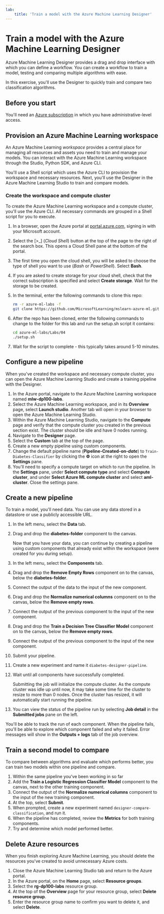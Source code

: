 ```yaml
---
lab:
    title: 'Train a model with the Azure Machine Learning Designer'
---
```


# Train a model with the Azure Machine Learning Designer

Azure Machine Learning Designer provides a drag and drop interface with which you can define a workflow. You can create a workflow to train a model, testing and comparing multiple algorithms with ease.

In this exercise, you'll use the Designer to quickly train and compare two classification algorithms.

## Before you start

You'll need an [Azure subscription](https://azure.microsoft.com/free?azure-portal=true) in which you have administrative-level access.

## Provision an Azure Machine Learning workspace

An Azure Machine Learning *workspace* provides a central place for managing all resources and assets you need to train and manage your models. You can interact with the Azure Machine Learning workspace through the Studio, Python SDK, and Azure CLI. 

You'll use a Shell script which uses the Azure CLI to provision the workspace and necessary resources. Next, you'll use the Designer in the Azure Machine Learning Studio to train and compare models.

### Create the workspace and compute cluster

To create the Azure Machine Learning workspace and a compute cluster, you'll use the Azure CLI. All necessary commands are grouped in a Shell script for you to execute.

1. In a browser, open the Azure portal at [portal.azure.com](https://portal.azure.com/?azure-portal=true), signing in with your Microsoft account.
1. Select the \[>_] (*Cloud Shell*) button at the top of the page to the right of the search box. This opens a Cloud Shell pane at the bottom of the portal.
1. The first time you open the cloud shell, you will be asked to choose the type of shell you want to use (*Bash* or *PowerShell*). Select **Bash**.
1. If you are asked to create storage for your cloud shell, check that the correct subscription is specified and select **Create storage**. Wait for the storage to be created.
1. In the terminal, enter the following commands to clone this repo:

    ```bash
    rm -r azure-ml-labs -f
    git clone https://github.com/MicrosoftLearning/mslearn-azure-ml.git azure-ml-labs
    ```

1. After the repo has been cloned, enter the following commands to change to the folder for this lab and run the setup.sh script it contains:

    ```bash
    cd azure-ml-labs/Labs/04
    ./setup.sh
    ```

1. Wait for the script to complete - this typically takes around 5-10 minutes. 

## Configure a new pipeline

When you've created the workspace and necessary compute cluster, you can open the Azure Machine Learning Studio and create a training pipeline with the Designer. 

1. In the Azure portal, navigate to the Azure Machine Learning workspace named **mlw-dp100-labs**.
1. Select the Azure Machine Learning workspace, and in its **Overview** page, select **Launch studio**. Another tab will open in your browser to open the Azure Machine Learning Studio.
1. Within the Azure Machine Learning Studio, navigate to the **Compute** page and verify that the compute cluster you created in the previous section exist. The cluster should be idle and have 0 nodes running.
1. Navigate to the **Designer** page.
1. Select the **Custom** tab at the top of the page.
1. Create a new empty pipeline using custom components.
1. Change the default pipeline name (**Pipeline-Created-on-*date***) to `Train-Diabetes-Classifier` by clicking the **&#9881;** icon at the right to open the **Settings** pane.
1. You'll need to specify a compute target on which to run the pipeline. In the **Settings** pane, under **Select compute type** and select **Compute cluster**, and under **Select Azure ML compute cluster** and select **aml-cluster**. Close the settings pane.

## Create a new pipeline
To train a model, you'll need data. You can use any data stored in a datastore or use a publicly accessible URL.

1. In the left menu, select the **Data** tab.
1. Drag and drop the **diabetes-folder** component to the canvas.

    Now that you have your data, you can continue by creating a pipeline using custom components that already exist within the workspace (were created for you during setup).

1. In the left menu, select the **Components** tab.
1. Drag and drop the **Remove Empty Rows** component on to the canvas, below the **diabetes-folder**. 
1. Connect the output of the data to the input of the new component.
1. Drag and drop the **Normalize numerical columns** component on to the canvas, below the **Remove empty rows**. 
1. Connect the output of the previous component to the input of the new component.
1. Drag and drop the **Train a Decision Tree Classifier Model** component on to the canvas, below the **Remove empty rows**.
1. Connect the output of the previous component to the input of the new component. 
1. Submit your pipeline. 
1. Create a new experiment and name it `diabetes-designer-pipeline`. 
1. Wait until all components have successfully completed.

    Submitting the job will initialize the compute cluster. As the compute cluster was idle up until now, it may take some time for the cluster to resize to more than 0 nodes. Once the cluster has resized, it will automatically start running the pipeline. 

1. You can view the status of the pipeline run by selecting **Job detail** in the **Submitted jobs** pane on the left.

You'll be able to track the run of each component. When the pipeline fails, you'll be able to explore which component failed and why it failed. Error messages will show in the **Outputs + logs** tab of the job overview. 

## Train a second model to compare

To compare between algorithms and evaluate which performs better, you can train two models within one pipeline and compare.

1. Within the same pipeline you've been working in so far
1. Add the **Train a Logistic Regression Classifier Model** component to the canvas, next to the other training component.
1. Connect the output of the **Normalize numerical columns** component to the input of the new training component. 
1. At the top, select **Submit**. 
1. When prompted, create a new experiment named `designer-compare-classification`, and run it.  
1. When the pipeline has completed, review the **Metrics** for both training components.
1. Try and determine which model performed better.

## Delete Azure resources

When you finish exploring Azure Machine Learning, you should delete the resources you've created to avoid unnecessary Azure costs.

1. Close the Azure Machine Learning Studio tab and return to the Azure portal.
1. In the Azure portal, on the **Home** page, select **Resource groups**.
1. Select the **rg-dp100-labs** resource group.
1. At the top of the **Overview** page for your resource group, select **Delete resource group**. 
1. Enter the resource group name to confirm you want to delete it, and select **Delete**.